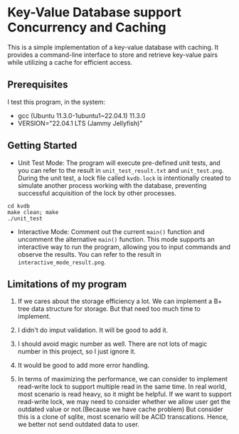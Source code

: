 # Key-Value Database support Concurrency and Caching

This is a simple implementation of a key-value database with caching. It provides a command-line interface to store and retrieve key-value pairs while utilizing a cache for efficient access.

## Prerequisites

I test this program, in the system:

- gcc (Ubuntu 11.3.0-1ubuntu1~22.04.1) 11.3.0
- VERSION="22.04.1 LTS (Jammy Jellyfish)"

## Getting Started

- Unit Test Mode: The program will execute pre-defined unit tests, and you can refer to the result in `unit_test_result.txt` and `unit_test.png`. During the unit test, a lock file called `kvdb.lock` is intentionally created to simulate another process working with the database, preventing successful acquisition of the lock by other processes.

```
cd kvdb
make clean; make
./unit_test
```

- Interactive Mode: Comment out the current `main()` function and uncomment the alternative `main()` function. This mode supports an interactive way to run the program, allowing you to input commands and observe the results. You can refer to the result in `interactive_mode_result.png`.

## Limitations of my program

1. If we cares about the storage efficiency a lot. We can implement a B+ tree data structure for storage. But that need too much time to implement.

2. I didn't do imput validation. It will be good to add it.

3. I should avoid magic number as well. There are not lots of magic number in this project, so I just ignore it.

4. It would be good to add more error handling.

5. In terms of maximizing the performance, we can consider to implement read-write lock to support multiple read in the same time. In real world, most scenario is read heavy, so it might be helpful. If we want to support read-write lock, we may need to consider whether we allow user get the outdated value or not.(Because we have cache problem) But consider this is a clone of sqlite, most scenario will be ACID transcations. Hence, we better not send outdated data to user.